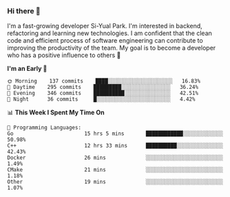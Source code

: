 ### Hi there 👋


I'm a fast-growing developer Si-Yual Park. I'm interested in backend, refactoring and learning new technologies. I am confident that the clean code and efficient process of software engineering can contribute to improving the productivity of the team. My goal is to become a developer who has a positive influence to others 🔭

<!--START_SECTION:waka-->
**I'm an Early 🐤** 

```text
🌞 Morning    137 commits    ████░░░░░░░░░░░░░░░░░░░░░   16.83% 
🌆 Daytime    295 commits    █████████░░░░░░░░░░░░░░░░   36.24% 
🌃 Evening    346 commits    ██████████░░░░░░░░░░░░░░░   42.51% 
🌙 Night      36 commits     █░░░░░░░░░░░░░░░░░░░░░░░░   4.42%

```


📊 **This Week I Spent My Time On** 

```text
💬 Programming Languages: 
Go                       15 hrs 5 mins       ████████████░░░░░░░░░░░░░   50.98% 
C++                      12 hrs 33 mins      ██████████░░░░░░░░░░░░░░░   42.43% 
Docker                   26 mins             ░░░░░░░░░░░░░░░░░░░░░░░░░   1.49% 
CMake                    21 mins             ░░░░░░░░░░░░░░░░░░░░░░░░░   1.18% 
Other                    19 mins             ░░░░░░░░░░░░░░░░░░░░░░░░░   1.07%

```


<!--END_SECTION:waka-->
